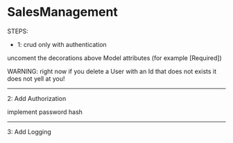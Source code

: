 # SalesManagement

STEPS:

- 1: crud only with authentication

uncoment the decorations above Model attributes (for example [Required])

WARNING: right now if you delete a User with an Id that does not exists it does not
yell at you!

---

2:
Add Authorization

implement password hash

---

3: Add Logging
